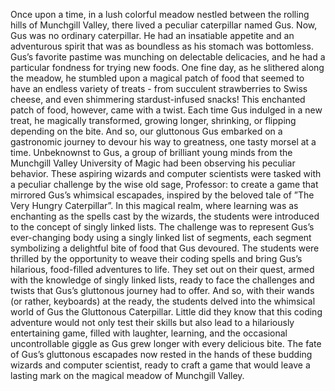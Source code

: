 Once upon a time, in a lush colorful meadow nestled between the rolling hills of Munchgill Valley, there lived a
peculiar caterpillar named Gus. Now, Gus was no ordinary caterpillar. He had an insatiable appetite and an
adventurous spirit that was as boundless as his stomach
was bottomless.
Gus’s favorite pastime was munching on delectable delicacies, and he had a particular fondness for trying new
foods. One fine day, as he slithered along the meadow,
he stumbled upon a magical patch of food that seemed to
have an endless variety of treats - from succulent strawberries to Swiss cheese, and even shimmering stardust-infused
snacks!
This enchanted patch of food, however, came with a twist.
Each time Gus indulged in a new treat, he magically transformed, growing longer, shrinking, or flipping depending
on the bite. And so, our gluttonous Gus embarked on a gastronomic journey to devour his way to
greatness, one tasty morsel at a time.
Unbeknownst to Gus, a group of brilliant young minds from the Munchgill Valley University of
Magic had been observing his peculiar behavior. These aspiring wizards and computer scientists
were tasked with a peculiar challenge by the wise old sage, Professor: to create a game that mirrored
Gus’s whimsical escapades, inspired by the beloved tale of ”The Very Hungry Caterpillar”.
In this magical realm, where learning was as enchanting as the spells cast by the wizards, the
students were introduced to the concept of singly linked lists. The challenge was to represent Gus’s
ever-changing body using a singly linked list of segments, each segment symbolizing a delightful
bite of food that Gus devoured.
The students were thrilled by the opportunity to weave their coding spells and bring Gus’s hilarious,
food-filled adventures to life. They set out on their quest, armed with the knowledge of singly linked
lists, ready to face the challenges and twists that Gus’s gluttonous journey had to offer.
And so, with their wands (or rather, keyboards) at the ready, the students delved into the whimsical
world of Gus the Gluttonous Caterpillar. Little did they know that this coding adventure would
not only test their skills but also lead to a hilariously entertaining game, filled with laughter,
learning, and the occasional uncontrollable giggle as Gus grew longer with every delicious bite. The
fate of Gus’s gluttonous escapades now rested in the hands of these budding wizards and computer
scientist, ready to craft a game that would leave a lasting mark on the magical meadow of Munchgill
Valley.
